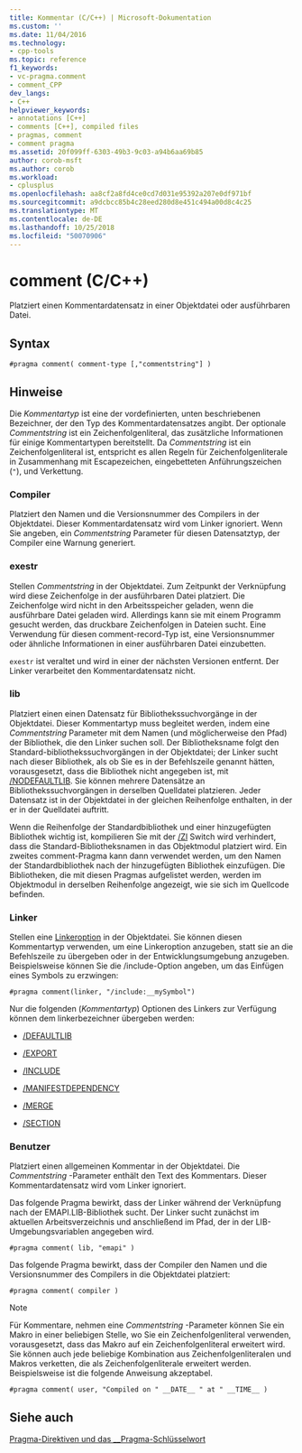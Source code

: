 ```yaml
---
title: Kommentar (C/C++) | Microsoft-Dokumentation
ms.custom: ''
ms.date: 11/04/2016
ms.technology:
- cpp-tools
ms.topic: reference
f1_keywords:
- vc-pragma.comment
- comment_CPP
dev_langs:
- C++
helpviewer_keywords:
- annotations [C++]
- comments [C++], compiled files
- pragmas, comment
- comment pragma
ms.assetid: 20f099ff-6303-49b3-9c03-a94b6aa69b85
author: corob-msft
ms.author: corob
ms.workload:
- cplusplus
ms.openlocfilehash: aa8cf2a8fd4ce0cd7d031e95392a207e0df971bf
ms.sourcegitcommit: a9dcbcc85b4c28eed280d8e451c494a00d8c4c25
ms.translationtype: MT
ms.contentlocale: de-DE
ms.lasthandoff: 10/25/2018
ms.locfileid: "50070906"
---
```

# <a name="comment-cc"></a>comment (C/C++)

Platziert einen Kommentardatensatz in einer Objektdatei oder ausführbaren Datei.

## <a name="syntax"></a>Syntax

```
#pragma comment( comment-type [,"commentstring"] )
```

## <a name="remarks"></a>Hinweise

Die *Kommentartyp* ist eine der vordefinierten, unten beschriebenen Bezeichner, der den Typ des Kommentardatensatzes angibt. Der optionale *Commentstring* ist ein Zeichenfolgenliteral, das zusätzliche Informationen für einige Kommentartypen bereitstellt. Da *Commentstring* ist ein Zeichenfolgenliteral ist, entspricht es allen Regeln für Zeichenfolgenliterale in Zusammenhang mit Escapezeichen, eingebetteten Anführungszeichen (`"`), und Verkettung.

### <a name="compiler"></a>Compiler

Platziert den Namen und die Versionsnummer des Compilers in der Objektdatei. Dieser Kommentardatensatz wird vom Linker ignoriert. Wenn Sie angeben, ein *Commentstring* Parameter für diesen Datensatztyp, der Compiler eine Warnung generiert.

### <a name="exestr"></a>exestr

Stellen *Commentstring* in der Objektdatei. Zum Zeitpunkt der Verknüpfung wird diese Zeichenfolge in der ausführbaren Datei platziert. Die Zeichenfolge wird nicht in den Arbeitsspeicher geladen, wenn die ausführbare Datei geladen wird. Allerdings kann sie mit einem Programm gesucht werden, das druckbare Zeichenfolgen in Dateien sucht. Eine Verwendung für diesen comment-record-Typ ist, eine Versionsnummer oder ähnliche Informationen in einer ausführbaren Datei einzubetten.

`exestr` ist veraltet und wird in einer der nächsten Versionen entfernt. Der Linker verarbeitet den Kommentardatensatz nicht.

### <a name="lib"></a>lib

Platziert einen einen Datensatz für Bibliothekssuchvorgänge in der Objektdatei. Dieser Kommentartyp muss begleitet werden, indem eine *Commentstring* Parameter mit dem Namen (und möglicherweise den Pfad) der Bibliothek, die den Linker suchen soll. Der Bibliotheksname folgt den Standard-bibliothekssuchvorgängen in der Objektdatei; der Linker sucht nach dieser Bibliothek, als ob Sie es in der Befehlszeile genannt hätten, vorausgesetzt, dass die Bibliothek nicht angegeben ist, mit [/NODEFAULTLIB](../build/reference/nodefaultlib-ignore-libraries.md). Sie können mehrere Datensätze an Bibliothekssuchvorgängen in derselben Quelldatei platzieren. Jeder Datensatz ist in der Objektdatei in der gleichen Reihenfolge enthalten, in der er in der Quelldatei auftritt.

Wenn die Reihenfolge der Standardbibliothek und einer hinzugefügten Bibliothek wichtig ist, kompilieren Sie mit der [/Zl](../build/reference/zl-omit-default-library-name.md) Switch wird verhindert, dass die Standard-Bibliotheksnamen in das Objektmodul platziert wird. Ein zweites comment-Pragma kann dann verwendet werden, um den Namen der Standardbibliothek nach der hinzugefügten Bibliothek einzufügen. Die Bibliotheken, die mit diesen Pragmas aufgelistet werden, werden im Objektmodul in derselben Reihenfolge angezeigt, wie sie sich im Quellcode befinden.

### <a name="linker"></a>Linker

Stellen eine [Linkeroption](../build/reference/linker-options.md) in der Objektdatei. Sie können diesen Kommentartyp verwenden, um eine Linkeroption anzugeben, statt sie an die Befehlszeile zu übergeben oder in der Entwicklungsumgebung anzugeben. Beispielsweise können Sie die /include-Option angeben, um das Einfügen eines Symbols zu erzwingen:

```
#pragma comment(linker, "/include:__mySymbol")
```

Nur die folgenden (*Kommentartyp*) Optionen des Linkers zur Verfügung können dem linkerbezeichner übergeben werden:

- [/DEFAULTLIB](../build/reference/defaultlib-specify-default-library.md)

- [/EXPORT](../build/reference/export-exports-a-function.md)

- [/INCLUDE](../build/reference/include-force-symbol-references.md)

- [/MANIFESTDEPENDENCY](../build/reference/manifestdependency-specify-manifest-dependencies.md)

- [/MERGE](../build/reference/merge-combine-sections.md)

- [/SECTION](../build/reference/section-specify-section-attributes.md)

### <a name="user"></a>Benutzer

Platziert einen allgemeinen Kommentar in der Objektdatei. Die *Commentstring* -Parameter enthält den Text des Kommentars. Dieser Kommentardatensatz wird vom Linker ignoriert.

Das folgende Pragma bewirkt, dass der Linker während der Verknüpfung nach der EMAPI.LIB-Bibliothek sucht. Der Linker sucht zunächst im aktuellen Arbeitsverzeichnis und anschließend im Pfad, der in der LIB-Umgebungsvariablen angegeben wird.

```
#pragma comment( lib, "emapi" )
```

Das folgende Pragma bewirkt, dass der Compiler den Namen und die Versionsnummer des Compilers in die Objektdatei platziert:

```
#pragma comment( compiler )
```

> [!NOTE]
> Für Kommentare, nehmen eine *Commentstring* -Parameter können Sie ein Makro in einer beliebigen Stelle, wo Sie ein Zeichenfolgenliteral verwenden, vorausgesetzt, dass das Makro auf ein Zeichenfolgenliteral erweitert wird. Sie können auch jede beliebige Kombination aus Zeichenfolgenliteralen und Makros verketten, die als Zeichenfolgenliterale erweitert werden. Beispielsweise ist die folgende Anweisung akzeptabel.

```
#pragma comment( user, "Compiled on " __DATE__ " at " __TIME__ )
```

## <a name="see-also"></a>Siehe auch

[Pragma-Direktiven und das __Pragma-Schlüsselwort](../preprocessor/pragma-directives-and-the-pragma-keyword.md)
